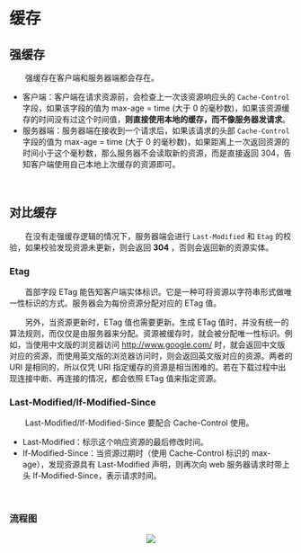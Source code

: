 # 缓存

## 强缓存
　　强缓存在客户端和服务器端都会存在。
* 客户端：客户端在请求资源前，会检查上一次该资源响应头的 `Cache-Control` 字段，如果该字段的值为 max-age = time (大于 0 的毫秒数)，如果该资源缓存的时间没有过这个时间值，**则直接使用本地的缓存，而不像服务器发请求**。
* 服务器端：服务器端在接收到一个请求后，如果该请求的头部 `Cache-Control` 字段的值为 max-age = time (大于 0 的毫秒数)，如果距离上一次返回资源的时间小于这个毫秒数，那么服务器不会读取新的资源，而是直接返回 304，告知客户端使用自己本地上次缓存的资源即可。


<br>

## 对比缓存
　　在没有走强缓存逻辑的情况下，服务器端会进行 `Last-Modified` 和 `Etag` 的校验，如果校验发现资源未更新，则会返回 **304** ，否则会返回新的资源实体。

### Etag
　　首部字段 ETag 能告知客户端实体标识。它是一种可将资源以字符串形式做唯一性标识的方式。服务器会为每份资源分配对应的 ETag 值。


　　另外，当资源更新时，ETag 值也需要更新。生成 ETag 值时，并没有统一的算法规则，而仅仅是由服务器来分配。资源被缓存时，就会被分配唯一性标识。例如，当使用中文版的浏览器访问 http://www.google.com/ 时，就会返回中文版对应的资源，而使用英文版的浏览器访问时，则会返回英文版对应的资源。两者的 URI 是相同的，所以仅凭 URI 指定缓存的资源是相当困难的。若在下载过程中出现连接中断、再连接的情况，都会依照 ETag 值来指定资源。

### Last-Modified/If-Modified-Since
　　Last-Modified/If-Modified-Since 要配合 Cache-Control 使用。 
* Last-Modified：标示这个响应资源的最后修改时间。 
* If-Modified-Since：当资源过期时（使用 Cache-Control 标识的 max-age），发现资源具有 Last-Modified 声明，则再次向 web 服务器请求时带上头 If-Modified-Since，表示请求时间。

<br>

### 流程图
<div align="center">
  <img src="https://github.com/TanYJie/Technology-Stack-Interview-Experience/blob/master/服务端与网络/image/HTTP缓存.png"/>
</div>
